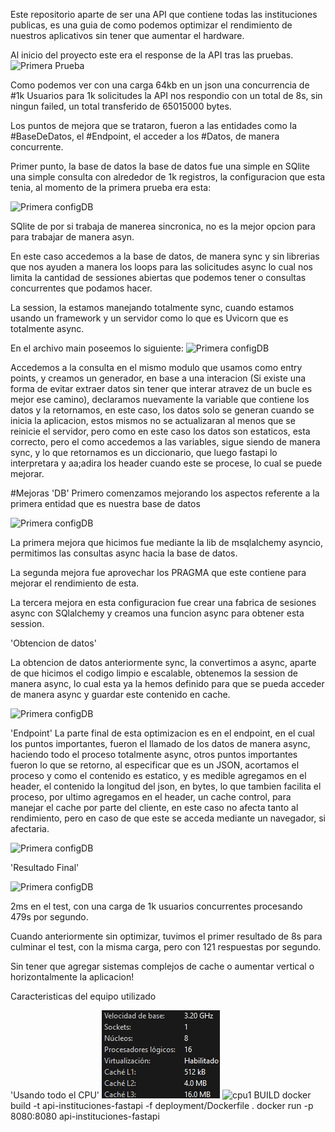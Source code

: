 Este repositorio aparte de ser una API que contiene todas las instituciones publicas, es una guia de como podemos optimizar el rendimiento de nuestros aplicativos sin tener que aumentar el hardware.

Al inicio del proyecto este era el response de la API tras las pruebas.
![Primera Prueba](https://i.ibb.co/7NQ9Kmb/Primera-Prueba.png)

Como podemos ver con una carga 64kb en un json
una concurrencia de #1k Usuarios para 1k solicitudes la API nos respondio con un total de 8s, sin ningun failed, un total transferido de 65015000 bytes.

Los puntos de mejora que se trataron, fueron a las entidades como la #BaseDeDatos, el #Endpoint, el acceder a los #Datos, de manera concurrente.

Primer punto, la base de datos la base de datos fue una simple en SQlite una simple consulta con alrededor de 1k registros, la configuracion que esta tenia, al momento de la primera prueba era esta:

![Primera configDB](https://i.ibb.co/T1WcZRp/Config-DBV1.png)

SQlite de por si trabaja de manerea sincronica, no es la mejor opcion para para trabajar de manera asyn.

En este caso accedemos a la base de datos, de manera sync y sin librerias que nos ayuden a manera los loops para las solicitudes async lo cual nos limita la cantidad de sessiones abiertas que podemos tener o consultas concurrentes que podamos hacer.

La session, la estamos manejando totalmente sync, cuando estamos usando un framework y un servidor como lo que es Uvicorn que es totalmente async.

En el archivo main poseemos lo siguiente:
![Primera configDB](https://i.ibb.co/QjrXWrv/Configdb-V1.png)

Accedemos a la consulta en el mismo modulo que usamos como entry points, y creamos un generador, en base a una interacion (Si existe una forma de evitar extraer datos sin tener que interar atravez de un bucle es mejor ese camino), declaramos nuevamente la variable que contiene los datos y la retornamos, en este caso, los datos solo se generan cuando se inicia la aplicacion, estos mismos no se actualizaran al menos que se reinicie el servidor, pero como en este caso los datos son estaticos, esta correcto, pero el como accedemos a las variables, sigue siendo de manera sync, y lo que retornamos es un diccionario, que luego fastapi lo interpretara y aa;adira los header cuando este se procese, lo cual se puede mejorar.

#Mejoras
'DB'
Primero comenzamos mejorando los aspectos referente a la primera entidad que es nuestra base de datos

![Primera configDB](https://i.ibb.co/MkLPzLN/Config-DBV2.png)

La primera mejora que hicimos fue mediante la lib de msqlalchemy asyncio, permitimos las consultas async hacia la base de datos.

La segunda mejora fue aprovechar los PRAGMA que este contiene para mejorar el rendimiento de esta.

La tercera mejora en esta configuracion fue crear una fabrica de sesiones async con SQlalchemy y creamos una funcion async para obtener esta session.

'Obtencion de datos'

La obtencion de datos anteriormente sync, la convertimos a async, aparte de que hicimos el codigo limpio e escalable, obtenemos la session de manera async, lo cual esta ya la hemos definido para que se pueda acceder de manera async y guardar este contenido en cache.

![Primera configDB](https://i.ibb.co/d2C1bgm/dump.png)

'Endpoint'
La parte final de esta optimizacion es en el endpoint, en el cual los puntos importantes, fueron el llamado de los datos de manera async, haciendo todo el proceso totalmente async, otros puntos importantes fueron lo que se retorno, al especificar que es un JSON, acortamos el proceso y como el contenido es estatico, y es medible agregamos en el header, el contenido la longitud del json, en bytes, lo que tambien facilita el proceso, por ultimo agregamos en el header, un cache control, para manejar el cache por parte del cliente, en este caso no afecta tanto al rendimiento, pero en caso de que este se acceda mediante un navegador, si afectaria.

![Primera configDB](https://i.ibb.co/Hgr4dkf/main.png)

'Resultado Final'

![Primera configDB](https://i.ibb.co/3SpB4c1/Resultado-Final-Prueba.png)

2ms en el test, con una carga de 1k usuarios concurrentes procesando 479s por segundo.

Cuando anteriormente sin optimizar, tuvimos el primer resultado de 8s para culminar el test, con la misma carga, pero con 121 respuestas por segundo.

Sin tener que agregar sistemas complejos de cache o aumentar vertical o horizontalmente la aplicacion!

Caracteristicas del equipo utilizado

'Usando todo el CPU'
![cpu](image.png)
![cpu1]()
BUILD
docker build -t api-instituciones-fastapi -f deployment/Dockerfile .
docker run -p 8080:8080 api-instituciones-fastapi
